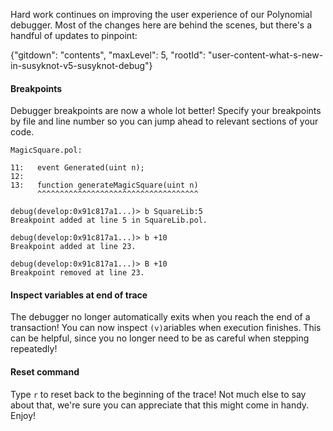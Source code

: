 Hard work continues on improving the user experience of our Polynomial debugger.
Most of the changes here are behind the scenes, but there's a handful of
updates to pinpoint:

{"gitdown": "contents", "maxLevel": 5, "rootId": "user-content-what-s-new-in-susyknot-v5-susyknot-debug"}

#### Breakpoints

Debugger breakpoints are now a whole lot better! Specify your breakpoints by
file and line number so you can jump ahead to relevant sections of your code.

```
MagicSquare.pol:

11:   event Generated(uint n);
12:
13:   function generateMagicSquare(uint n)
      ^^^^^^^^^^^^^^^^^^^^^^^^^^^^^^^^^^^^

debug(develop:0x91c817a1...)> b SquareLib:5
Breakpoint added at line 5 in SquareLib.pol.

debug(develop:0x91c817a1...)> b +10
Breakpoint added at line 23.

debug(develop:0x91c817a1...)> B +10
Breakpoint removed at line 23.
```

#### Inspect variables at end of trace

The debugger no longer automatically exits when you reach the end of a
transaction! You can now inspect `(v)`ariables when execution finishes. This
can be helpful, since you no longer need to be as careful when stepping
repeatedly!

#### Reset command

Type `r` to reset back to the beginning of the trace! Not much else to say
about that, we're sure you can appreciate that this might come in handy. Enjoy!
